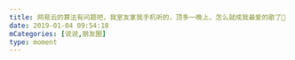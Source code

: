 ```yaml
---
title: 网易云的算法有问题吧，我室友拿我手机听的，顶多一晚上，怎么就成我最爱的歌了🙂
date: 2019-01-04 09:54:18
mCategories: [说说,朋友圈]
type: moment
---
```


<div id="pics-20190104095418"></div>

<script src="/lib/moment/pics.js"></script>
<script>
var data = [
    {"link": "2019-01-04_000000.jpeg", "type": "shuoshuo"},
    {"link": "2019-01-04_000001.jpeg", "type": "shuoshuo"}
];
picsRender(data, "pics-20190104095418");
</script>
